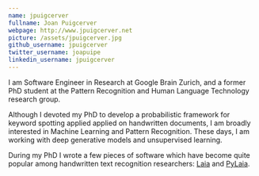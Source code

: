 ```yaml
---
name: jpuigcerver
fullname: Joan Puigcerver
webpage: http://www.jpuigcerver.net
picture: /assets/jpuigcerver.jpg
github_username: jpuigcerver
twitter_username: joapuipe
linkedin_username: jpuigcerver
---
```


I am Software Engineer in Research at Google Brain Zurich, and a former
PhD student at the Pattern Recognition and Human Language Technology research
group.

Although I devoted my PhD to develop a probabilistic framework for keyword
spotting applied applied on handwritten documents, I am broadly interested in
Machine Learning and Pattern Recognition. These days, I am working with deep
generative models and unsupervised learning.

During my PhD I wrote a few pieces of software which have become quite popular
among handwritten text recognition researchers:
[Laia](https://github.com/jpuigcerver/Laia) and
[PyLaia](https://github.com/jpuigcerver/PyLaia).
